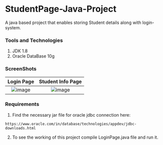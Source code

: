 # StudentPage-Java-Project

A java based project that enables storing Student details along with login-system.

### Tools and Technologies

1. JDK 1.8
2. Oracle DataBase 10g

### ScreenShots

| **Login Page**  | **Student Info Page**
:----------------:|:-------------------------:
![image](https://user-images.githubusercontent.com/96738522/182135636-eb76220e-5400-4c09-a6e9-6366c39066cb.png) | ![image](https://user-images.githubusercontent.com/96738522/182135752-71aedaf2-9ba0-484c-ba6b-2d2bcda5ff1c.png)

### Requirements

1. Find the necessary jar file for oracle jdbc connection here:
```
https://www.oracle.com/in/database/technologies/appdev/jdbc-downloads.html
```
2. To see the working of this project compile LoginPage.java file and run it.
